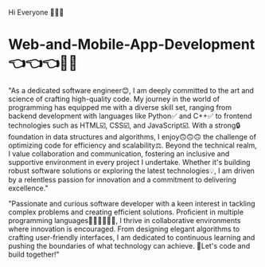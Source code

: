 Hi Everyone 👋👋👋
# Web-and-Mobile-App-Development👈👈👈🧑‍💻

"As a dedicated software engineer😊, I am deeply committed to the art and science of crafting high-quality code. My journey in the world of programming has equipped me with a diverse skill set, ranging from backend development with languages like Python✅ and C++✅ to frontend technologies such as HTML☑️, CSS☑️, and JavaScript☑️. With a strong🔒 foundation in data structures and algorithms, I enjoy🙃🙃🙃 the challenge of optimizing code for efficiency and scalability⚖️. Beyond the technical realm, I value collaboration and communication, fostering an inclusive and supportive environment in every project I undertake. Whether it's building robust software solutions or exploring the latest technologies💡, I am driven by a relentless passion for innovation and a commitment to delivering excellence."


"Passionate and curious software developer with a keen interest in tackling complex problems and creating efficient solutions. Proficient in multiple programming languages🧑‍💻🧑‍💻🧑‍💻, I thrive in collaborative environments where innovation is encouraged. From designing elegant algorithms to crafting user-friendly interfaces, I am dedicated to continuous learning and pushing the boundaries of what technology can achieve. 📌Let's code and build together!"

